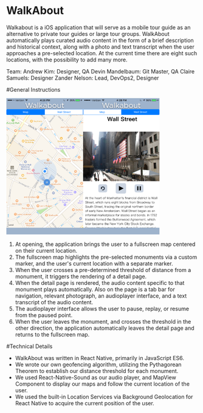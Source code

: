 # WalkAbout

Walkabout is a iOS application that will serve as a mobile tour guide as an alternative to private tour guides or large tour groups. WalkAbout automatically plays curated audio content in the form of a brief description and historical context, along with a photo and text transcript when the user approaches a pre-selected location. At the current time there are eight such locations, with the possibility to add many more.

Team:
Andrew Kim: Designer, QA
Devin Mandelbaum: Git Master, QA
Claire Samuels: Designer
Zander Nelson: Lead, DevOps2, Designer

#General Instructions

<img src="./IMG_2705.PNG" style="width: 40%"><img src="./IMG_2706.PNG" style="width: 40%">

1. At opening, the application brings the user to a fullscreen map centered on their current location.
2. The fullscreen map highlights the pre-selected monuments via a custom marker, and the user's current location with a separate marker.
3. When the user crosses a pre-determined threshold of distance from a monument, it triggers the rendering of a detail page.
4. When the detail page is rendered, the audio content specific to that monument plays automatically. Also on the page is a tab bar for navigation, relevant photograph, an audioplayer interface, and a text transcript of the audio content.
5. The audioplayer interface allows the user to pause, replay, or resume from the paused point.
6. When the user leaves the monument, and crosses the threshold in the other direction, the application automatically leaves the detail page and returns to the fullscreen map.

#Technical Details

* WalkAbout was written in React Native, primarily in JavaScript ES6.
* We wrote our own geofencing algorithm, utilizing the Pythagorean Theorem to establish our distance threshold for each monument.
* We used React-Native-Sound as our audio player, and MapView Component to display our maps and follow the current location of the user.
* We used the built-in Location Services via Background Geolocation for React Native to acquire the current position of the user.